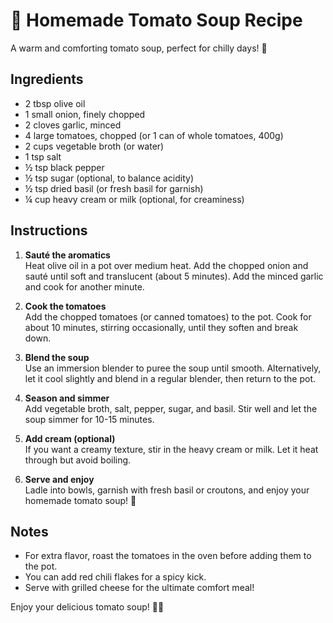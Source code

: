 # 🍅 Homemade Tomato Soup Recipe

A warm and comforting tomato soup, perfect for chilly days! 🍵

## Ingredients

- 2 tbsp olive oil  
- 1 small onion, finely chopped  
- 2 cloves garlic, minced  
- 4 large tomatoes, chopped (or 1 can of whole tomatoes, 400g)  
- 2 cups vegetable broth (or water)  
- 1 tsp salt  
- ½ tsp black pepper  
- ½ tsp sugar (optional, to balance acidity)  
- ½ tsp dried basil (or fresh basil for garnish)  
- ¼ cup heavy cream or milk (optional, for creaminess)  

## Instructions

1. **Sauté the aromatics**  
   Heat olive oil in a pot over medium heat. Add the chopped onion and sauté until soft and translucent (about 5 minutes). Add the minced garlic and cook for another minute.  

2. **Cook the tomatoes**  
   Add the chopped tomatoes (or canned tomatoes) to the pot. Cook for about 10 minutes, stirring occasionally, until they soften and break down.  

3. **Blend the soup**  
   Use an immersion blender to puree the soup until smooth. Alternatively, let it cool slightly and blend in a regular blender, then return to the pot.  

4. **Season and simmer**  
   Add vegetable broth, salt, pepper, sugar, and basil. Stir well and let the soup simmer for 10-15 minutes.  

5. **Add cream (optional)**  
   If you want a creamy texture, stir in the heavy cream or milk. Let it heat through but avoid boiling.  

6. **Serve and enjoy**  
   Ladle into bowls, garnish with fresh basil or croutons, and enjoy your homemade tomato soup! 🍲  

## Notes

- For extra flavor, roast the tomatoes in the oven before adding them to the pot.  
- You can add red chili flakes for a spicy kick.  
- Serve with grilled cheese for the ultimate comfort meal!  

Enjoy your delicious tomato soup! 🍅✨  
